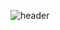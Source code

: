 ![header](https://capsule-render.vercel.app/api?type=Venom&color=gradient&height=300&section=header&text=Mione%20Dev&fontColor=7FFF00&fontSize=70)

